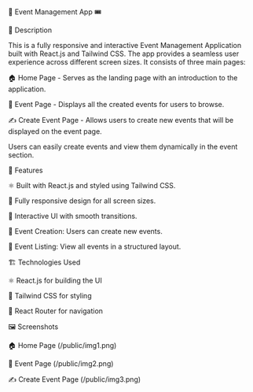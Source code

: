 🎉 Event Management App 🎟️

📌 Description

This is a fully responsive and interactive Event Management Application built with React.js and Tailwind CSS. The app provides a seamless user experience across different screen sizes. It consists of three main pages:

🏠 Home Page - Serves as the landing page with an introduction to the application.

📅 Event Page - Displays all the created events for users to browse.

✍️ Create Event Page - Allows users to create new events that will be displayed on the event page.

Users can easily create events and view them dynamically in the event section.

🚀 Features

⚛️ Built with React.js and styled using Tailwind CSS.

📱 Fully responsive design for all screen sizes.

🎨 Interactive UI with smooth transitions.

📝 Event Creation: Users can create new events.

📌 Event Listing: View all events in a structured layout.

🏗️ Technologies Used

⚛️ React.js for building the UI

🎨 Tailwind CSS for styling

🚏 React Router for navigation

🖼️ Screenshots

🏠 Home Page
(/public/img1.png)

📅 Event Page
(/public/img2.png)

✍️ Create Event Page
(/public/img3.png)
